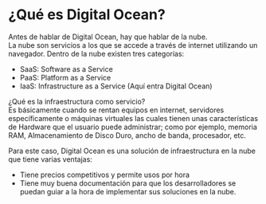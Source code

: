 # ¿Qué es Digital Ocean?

Antes de hablar de Digital Ocean, hay que hablar de la nube.  
La nube son servicios a los que se accede a través de internet utilizando un navegador. Dentro de la nube existen tres categorías:

-   SaaS: Software as a Service
-   PaaS: Platform as a Service
-   IaaS: Infrastructure as a Service (Aquí entra Digital Ocean)

¿Qué es la infraestructura como servicio?  
Es básicamente cuando se rentan equipos en internet, servidores específicamente o máquinas virtuales las cuales tienen unas características de Hardware que el usuario puede administrar; como por ejemplo, memoria RAM, Almacenamiento de Disco Duro, ancho de banda, procesador, etc.

Para este caso, Digital Ocean es una solución de infraestructura en la nube que tiene varias ventajas:

-   Tiene precios competitivos y permite usos por hora
-   Tiene muy buena documentación para que los desarrolladores se puedan guiar a la hora de implementar sus soluciones en la nube.
